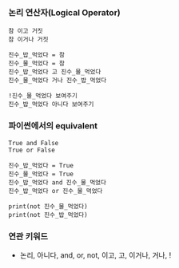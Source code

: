 ### 논리 연산자(Logical Operator)

```
참 이고 거짓
참 이거나 거짓

진수_밥_먹었다 = 참
진수_물_먹었다 = 참
진수_밥_먹었다 고 진수_물_먹었다
진수_물_먹었다 거나 진수_밥_먹었다

!진수_물_먹었다 보여주기
진수_밥_먹었다 아니다 보여주기
```

### 파이썬에서의 equivalent

```
True and False
True or False

진수_밥_먹었다 = True
진수_물_먹었다 = True
진수_밥_먹었다 and 진수_물_먹었다
진수_밥_먹었다 or 진수_물_먹었다

print(not 진수_물_먹었다)
print(not 진수_밥_먹었다)
```

### 연관 키워드

-   논리, 아니다, and, or, not, 이고, 고, 이거나, 거나, !

